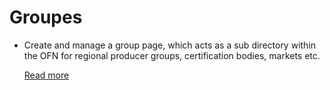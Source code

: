 # Groupes

* Create and manage a group page, which acts as a sub directory within the OFN for regional producer groups, certification bodies, markets etc.

  [Read more](create-group-page.md)

